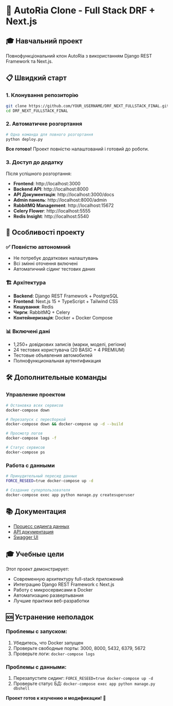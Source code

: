 # 🚀 AutoRia Clone - Full Stack DRF + Next.js

## 🎓 Навчальний проект

Повнофункціональний клон AutoRia з використанням Django REST Framework та Next.js.

## 📋 Швидкий старт

### 1. Клонування репозиторію
```bash
git clone https://github.com/YOUR_USERNAME/DRF_NEXT_FULLSTACK_FINAL.git
cd DRF_NEXT_FULLSTACK_FINAL
```

### 2. Автоматичне розгортання
```bash
# Одна команда для повного розгортання
python deploy.py
```

**Все готово!** Проект повністю налаштований і готовий до роботи.

### 3. Доступ до додатку
Після успішного розгортання:

- **Frontend**: http://localhost:3000
- **Backend API**: http://localhost:8000
- **API Документація**: http://localhost:3000/docs
- **Admin панель**: http://localhost:8000/admin
- **RabbitMQ Management**: http://localhost:15672
- **Celery Flower**: http://localhost:5555
- **Redis Insight**: http://localhost:5540

## 🎯 Особливості проекту

### ✅ Повністю автономний
- Не потребує додаткових налаштувань
- Всі змінні оточення включені
- Автоматичний сідинг тестових даних

### 🏗️ Архітектура
- **Backend**: Django REST Framework + PostgreSQL
- **Frontend**: Next.js 15 + TypeScript + Tailwind CSS
- **Кешування**: Redis
- **Черги**: RabbitMQ + Celery
- **Контейнеризація**: Docker + Docker Compose

### 📊 Включені дані
- 1,250+ довідкових записів (марки, моделі, регіони)
- 24 тестових користувача (20 BASIC + 4 PREMIUM)
- Тестовые объявления автомобилей
- Полнофункциональная аутентификация

## 🛠️ Дополнительные команды

### Управление проектом
```bash
# Остановка всех сервисов
docker-compose down

# Перезапуск с пересборкой
docker-compose down && docker-compose up -d --build

# Просмотр логов
docker-compose logs -f

# Статус сервисов
docker-compose ps
```

### Работа с данными
```bash
# Принудительный пересид данных
FORCE_RESEED=true docker-compose up -d

# Создание суперпользователя
docker-compose exec app python manage.py createsuperuser
```

## 📚 Документация

- [Процесс сидинга данных](docs/SEEDING_PROCESS_UA.md)
- [API документация](http://localhost:3000/docs)
- [Swagger UI](http://localhost:8000/api/doc/)

## 🎓 Учебные цели

Этот проект демонстрирует:
- Современную архитектуру full-stack приложений
- Интеграцию Django REST Framework с Next.js
- Работу с микросервисами в Docker
- Автоматизацию развертывания
- Лучшие практики веб-разработки

## 🆘 Устранение неполадок

### Проблемы с запуском:
1. Убедитесь, что Docker запущен
2. Проверьте свободные порты: 3000, 8000, 5432, 6379, 5672
3. Проверьте логи: `docker-compose logs`

### Проблемы с данными:
1. Перезапустите сидинг: `FORCE_RESEED=true docker-compose up -d`
2. Проверьте статус БД: `docker-compose exec app python manage.py dbshell`

**Проект готов к изучению и модификации!** 🚀
